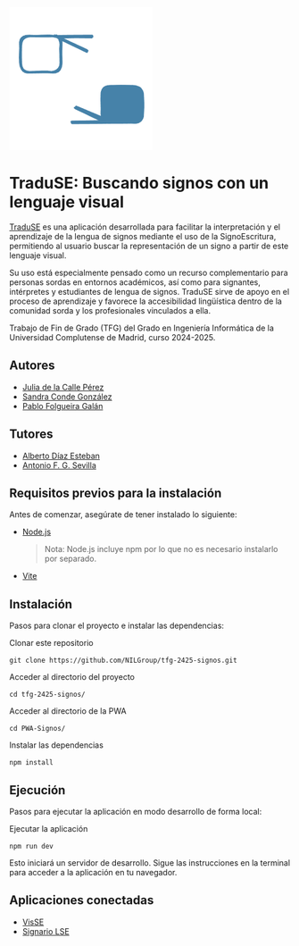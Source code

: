 ![Logo TraduSE](PWA-Signos/public/logo-256-round.png)

# TraduSE: Buscando signos con un lenguaje visual

[TraduSE](https://holstein.fdi.ucm.es/tfg/2425/traduse/) es una aplicación desarrollada para facilitar la interpretación y el aprendizaje de la lengua de signos mediante el uso de la SignoEscritura, permitiendo al usuario buscar la representación de un signo a partir de este lenguaje visual.

Su uso está especialmente pensado como un recurso complementario para personas sordas en entornos académicos, así como para signantes, intérpretes y estudiantes de lengua de signos. TraduSE sirve de apoyo en el proceso de aprendizaje y favorece la accesibilidad lingüística dentro de la comunidad sorda y los profesionales vinculados a ella.

Trabajo de Fin de Grado (TFG) del Grado en Ingeniería Informática de la Universidad Complutense de Madrid, curso 2024-2025.

## Autores

- [Julia de la Calle Pérez](https://github.com/dlcalle)
- [Sandra Conde González](https://github.com/sandra-conde-gonzalez)
- [Pablo Folgueira Galán](https://github.com/P3IBOL711)

## Tutores

- [Alberto Díaz Esteban](https://www.ucm.es/directorio?id=20069)
- [Antonio F. G. Sevilla](https://github.com/agarsev)

## Requisitos previos para la instalación
Antes de comenzar, asegúrate de tener instalado lo siguiente:

- [Node.js](https://nodejs.org/en)
  > Nota: Node.js incluye npm por lo que no es necesario instalarlo por separado.

- [Vite](https://vite.dev/)


## Instalación
Pasos para clonar el proyecto e instalar las dependencias:

Clonar este repositorio
```
git clone https://github.com/NILGroup/tfg-2425-signos.git
```
Acceder al directorio del proyecto
```
cd tfg-2425-signos/
```
Acceder al directorio de la PWA
```
cd PWA-Signos/
```
Instalar las dependencias
```
npm install
```

## Ejecución
Pasos para ejecutar la aplicación en modo desarrollo de forma local:

Ejecutar la aplicación
```
npm run dev
```
Esto iniciará un servidor de desarrollo. Sigue las instrucciones en la terminal para acceder a la aplicación en tu navegador.

## Aplicaciones conectadas
- [VisSE](https://www.ucm.es/visse)
- [Signario LSE](https://www.ucm.es/signariolse)

